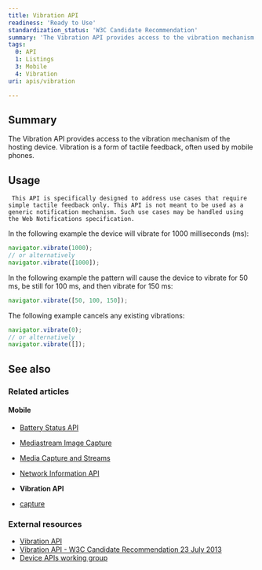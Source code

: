 ```yaml
---
title: Vibration API
readiness: 'Ready to Use'
standardization_status: 'W3C Candidate Recommendation'
summary: 'The Vibration API provides access to the vibration mechanism of the hosting device. Vibration is a form of tactile feedback, often used by mobile phones.'
tags:
  0: API
  1: Listings
  3: Mobile
  4: Vibration
uri: apis/vibration

---
```

## <span>Summary</span>

The Vibration API provides access to the vibration mechanism of the hosting device. Vibration is a form of tactile feedback, often used by mobile phones.

## <span>Usage</span>

     This API is specifically designed to address use cases that require simple tactile feedback only. This API is not meant to be used as a generic notification mechanism. Such use cases may be handled using the Web Notifications specification.

In the following example the device will vibrate for 1000 milliseconds (ms):

``` js
navigator.vibrate(1000);
// or alternatively
navigator.vibrate([1000]);
```

 In the following example the pattern will cause the device to vibrate for 50 ms, be still for 100 ms, and then vibrate for 150 ms:

``` js
navigator.vibrate([50, 100, 150]);
```

 The following example cancels any existing vibrations:

``` js
navigator.vibrate(0);
// or alternatively
navigator.vibrate([]);
```

## <span>See also</span>

### <span>Related articles</span>

#### <span>Mobile</span>

-   [Battery Status API](/apis/battery_status)

-   [Mediastream Image Capture](/apis/image_capture)

-   [Media Capture and Streams](/apis/media_capture_and_streams)

-   [Network Information API](/apis/network_information)

-   **Vibration API**

-   [capture](/html/attributes/capture)

### <span>External resources</span>

-   [Vibration API](http://www.w3.org/TR/vibration/)
-   [Vibration API - W3C Candidate Recommendation 23 July 2013](http://www.w3.org/TR/2013/CR-vibration-20130723/)
-   [Device APIs working group](http://www.w3.org/2009/dap/)
